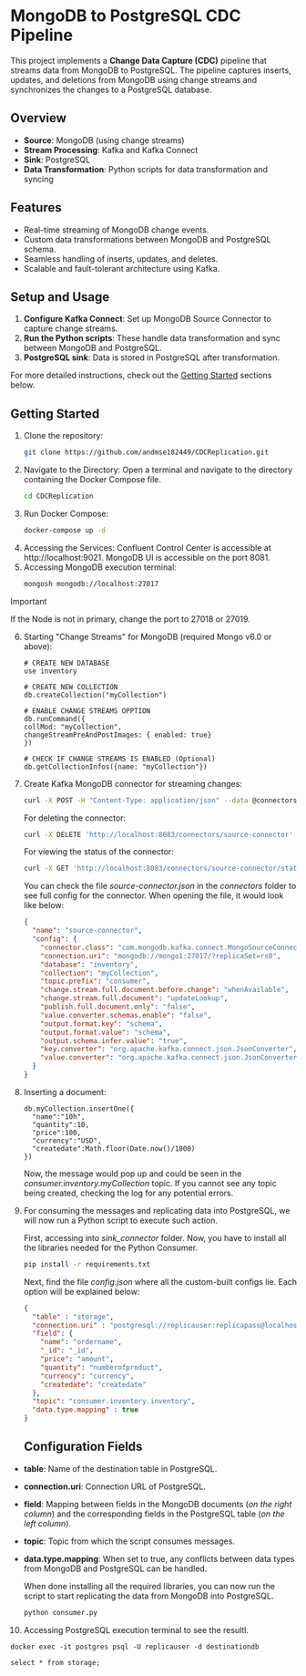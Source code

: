 # MongoDB to PostgreSQL CDC Pipeline

This project implements a **Change Data Capture (CDC)** pipeline that streams data from MongoDB to PostgreSQL. The pipeline captures inserts, updates, and deletions from MongoDB using change streams and synchronizes the changes to a PostgreSQL database.

## Overview

- **Source**: MongoDB (using change streams)
- **Stream Processing**: Kafka and Kafka Connect
- **Sink**: PostgreSQL
- **Data Transformation**: Python scripts for data transformation and syncing

## Features

- Real-time streaming of MongoDB change events.
- Custom data transformations between MongoDB and PostgreSQL schema.
- Seamless handling of inserts, updates, and deletes.
- Scalable and fault-tolerant architecture using Kafka.

## Setup and Usage

1. **Configure Kafka Connect**: Set up MongoDB Source Connector to capture change streams.
2. **Run the Python scripts**: These handle data transformation and sync between MongoDB and PostgreSQL.
3. **PostgreSQL sink**: Data is stored in PostgreSQL after transformation.

For more detailed instructions, check out the [Getting Started](#getting-started) sections below.

## Getting Started

1. Clone the repository:
   ```bash
   git clone https://github.com/andmse182449/CDCReplication.git
   ```
2. Navigate to the Directory: Open a terminal and navigate to the directory containing the Docker Compose file.
   ```bash
   cd CDCReplication
   ```
4. Run Docker Compose:
   ```bash
   docker-compose up -d
   ```
5. Accessing the Services:
Confluent Control Center is accessible at http://localhost:9021.
MongoDB UI is accessible on the port 8081.
6. Accessing MongoDB execution terminal:
   ```bash
   mongosh mongodb://localhost:27017
   ```
> [!IMPORTANT]
> If the Node is not in primary, change the port to 27018 or 27019.
6. Starting "Change Streams" for MongoDB (required Mongo v6.0 or above):
   ```
   # CREATE NEW DATABASE
   use inventory

   # CREATE NEW COLLECTION
   db.createCollection("myCollection")
   
   # ENABLE CHANGE STREAMS OPPTION
   db.runCommand({
   collMod: "myCollection",
   changeStreamPreAndPostImages: { enabled: true}
   })
   
   # CHECK IF CHANGE STREAMS IS ENABLED (Optional)
   db.getCollectionInfos({name: "myCollection"})
7. Create Kafka MongoDB connector for streaming changes:
   ```bash
   curl -X POST -H "Content-Type: application/json" --data @connectors/source-connector.json http://localhost:8083/connectors
   ```

   For deleting the connector:
   ```bash
   curl -X DELETE 'http://localhost:8083/connectors/source-connector'
   ```

   For viewing the status of the connector:
   ```bash
   curl -X GET 'http://localhost:8083/connectors/source-connector/status'
   ```

   You can check the file *source-connector.json* in the *connectors* folder to see full config for the connector. When opening the file, it would look like below:
   
   ```json
   {
     "name": "source-connector",
     "config": {
       "connector.class": "com.mongodb.kafka.connect.MongoSourceConnector",
       "connection.uri": "mongodb://mongo1:27017/?replicaSet=rs0",
       "database": "inventory",
       "collection": "myCollection",
       "topic.prefix": "consumer",
       "change.stream.full.document.before.change": "whenAvailable",
       "change.stream.full.document": "updateLookup",
       "publish.full.document.only": "false",
       "value.converter.schemas.enable": "false",
       "output.format.key": "schema",
       "output.format.value": "schema",
       "output.schema.infer.value": "true",
       "key.converter": "org.apache.kafka.connect.json.JsonConverter",
       "value.converter": "org.apache.kafka.connect.json.JsonConverter"
     }
   }
   ```
8. Inserting a document:
   ```
   db.myCollection.insertOne({
     "name":"10h",
     "quantity":10,
     "price":100,
     "currency":"USD",
     "createdate":Math.floor(Date.now()/1000)
   })
   ```
   Now, the message would pop up and could be seen in the *consumer.inventory.myCollection* topic. If you cannot see any topic being created, checking the log for any potential errors.
9. For consuming the messages and replicating data into PostgreSQL, we will now run a Python script to execute such action.
   
   First, accessing into *sink_connector* folder. Now, you have to install all the libraries needed for the Python Consumer.
   ```bash
   pip install -r requirements.txt
   ```

   Next, find the file *config.json* where all the custom-built configs lie. Each option will be explained below:
   ```json
   {
     "table" : "storage", 
     "connection.uri" : "postgresql://replicauser:replicapass@localhost:5432/destinationdb",
     "field": {
       "name": "ordername",
       "_id": "_id",
       "price": "amount",
       "quantity": "numberofproduct",
       "currency": "currency",
       "createdate": "createdate"
     },
     "topic": "consumer.inventory.inventory",
     "data.type.mapping" : true
   }
   ```

   ## Configuration Fields

- **table**: Name of the destination table in PostgreSQL.
- **connection.uri**: Connection URL of PostgreSQL.
- **field**: Mapping between fields in the MongoDB documents (*on the right column*) and the corresponding fields in the PostgreSQL table (*on the left column*).
- **topic**: Topic from which the script consumes messages.
- **data.type.mapping**: When set to true, any conflicts between data types from MongoDB and PostgreSQL can be handled.

   
   When done installing all the required libraries, you can now run the script to start replicating the data from MongoDB into PostgreSQL.
   ```bash
   python consumer.py
   ```
 10. Accessing PostgreSQL execution terminal to see the resultl.
   ```
   docker exec -it postgres psql -U replicauser -d destinationdb

   select * from storage;
   ```
